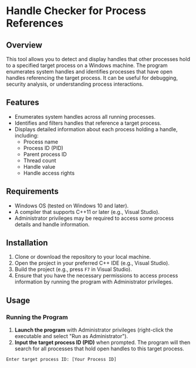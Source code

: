# Handle Checker for Process References

## Overview
This tool allows you to detect and display handles that other processes hold to a specified target process on a Windows machine. The program enumerates system handles and identifies processes that have open handles referencing the target process. It can be useful for debugging, security analysis, or understanding process interactions.

## Features
- Enumerates system handles across all running processes.
- Identifies and filters handles that reference a target process.
- Displays detailed information about each process holding a handle, including:
  - Process name
  - Process ID (PID)
  - Parent process ID
  - Thread count
  - Handle value
  - Handle access rights

## Requirements
- Windows OS (tested on Windows 10 and later).
- A compiler that supports C++11 or later (e.g., Visual Studio).
- Administrator privileges may be required to access some process details and handle information.

## Installation
1. Clone or download the repository to your local machine.
2. Open the project in your preferred C++ IDE (e.g., Visual Studio).
3. Build the project (e.g., press `F7` in Visual Studio).
4. Ensure that you have the necessary permissions to access process information by running the program with Administrator privileges.

## Usage

### Running the Program
1. **Launch the program** with Administrator privileges (right-click the executable and select "Run as Administrator").
2. **Input the target process ID (PID)** when prompted. The program will then search for all processes that hold open handles to this target process.

```text
Enter target process ID: [Your Process ID]
